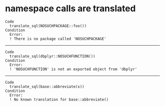 # namespace calls are translated

    Code
      translate_sql(NOSUCHPACKAGE::foo())
    Condition
      Error:
      ! There is no package called 'NOSUCHPACKAGE'

---

    Code
      translate_sql(dbplyr::NOSUCHFUNCTION())
    Condition
      Error:
      ! 'NOSUCHFUNCTION' is not an exported object from 'dbplyr'

---

    Code
      translate_sql(base::abbreviate(x))
    Condition
      Error:
      ! No known translation for base::abbreviate()

